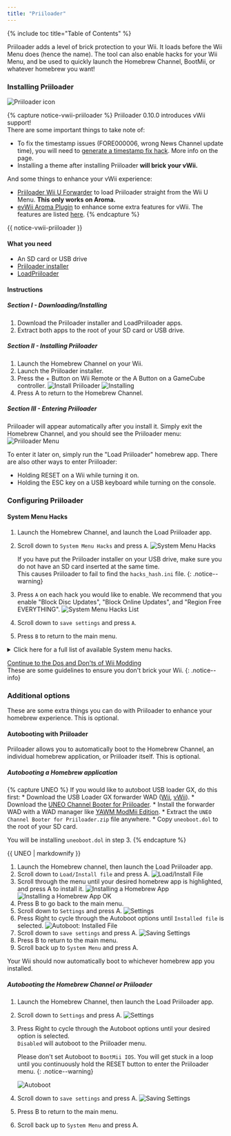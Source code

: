 ```yaml
---
title: "Priiloader"
---
```


{% include toc title="Table of Contents" %}

Priiloader adds a level of brick protection to your Wii. It loads before the Wii Menu does (hence the name). The tool can also enable hacks for your Wii Menu, and be used to quickly launch the Homebrew Channel, BootMii, or whatever homebrew you want!

### Installing Priiloader

![Priiloader icon](/images/priiloader/icon.png)

{% capture notice-vwii-priiloader %}
Priiloader 0.10.0 introduces vWii support! <br>
There are some important things to take note of:
+ To fix the timestamp issues (FORE000006, wrong News Channel update time), you will need to [generate a timestamp fix hack](https://garyodernichts.github.io/priiloader-patch-gen/). More info on the page.
+ Installing a theme after installing Priiloader **will brick your vWii.**

And some things to enhance your vWii experience:
+ [Priiloader Wii U Forwarder](https://github.com/DacoTaco/priiloader/releases/download/0.10.0/PriiloaderWiiUForwarder.zip) to load Priiloader straight from the Wii U Menu. **This only works on Aroma.**
+ [evWii Aroma Plugin](https://github.com/GaryOderNichts/evwii/releases) to enhance some extra features for vWii. The features are listed [here](https://github.com/GaryOderNichts/evwii#features).
{% endcapture %}

<div class="notice--success" markdown="1">{{ notice-vwii-priiloader }} </div>

#### What you need

* An SD card or USB drive
* [Priiloader installer](https://oscwii.org/library/app/priiloader)
* [LoadPriiloader](https://oscwii.org/library/app/loadpriiloader)

#### Instructions

##### Section I - Downloading/Installing

1. Download the Priiloader installer and LoadPriiloader apps.
1. Extract both apps to the root of your SD card or USB drive.

##### Section II - Installing Priiloader

1. Launch the Homebrew Channel on your Wii.
1. Launch the Priiloader installer.
1. Press the + Button on Wii Remote or the A Button on a GameCube controller.
    ![Install Priiloader](/images/Priiloader/installer.png)
    ![Installing](/images/Priiloader/installing.png)
1. Press A to return to the Homebrew Channel.

##### Section III - Entering Priiloader

Priiloader will appear automatically after you install it. Simply exit the Homebrew Channel, and you should see the Priiloader menu:
    ![Priiloader Menu](/images/Priiloader/menu.png)

To enter it later on, simply run the "Load Priiloader" homebrew app. There are also other ways to enter Priiloader:
+ Holding RESET on a Wii while turning it on.
+ Holding the ESC key on a USB keyboard while turning on the console.

### Configuring Priiloader

#### System Menu Hacks

1. Launch the Homebrew Channel, and launch the Load Priiloader app.
1. Scroll down to `System Menu Hacks` and press `A`.
    ![System Menu Hacks](/images/Priiloader/menu_hacks.png)

    If you have put the Priiloader installer on your USB drive, make sure you do not have an SD card inserted at the same time. <br>
    This causes Priiloader to fail to find the `hacks_hash.ini` file.
    {: .notice--warning}

1. Press `A` on each hack you would like to enable. We recommend that you enable "Block Disc Updates", "Block Online Updates", and "Region Free EVERYTHING".
    ![System Menu Hacks List](/images/Priiloader/system_menu_hacks.png)
1. Scroll down to `save settings` and press `A`.
1. Press `B` to return to the main menu.

<details id="system-menu-hacks-list" class="notice--info" markdown="1">
<summary><a>Click here for a full list of available System menu hacks.</a></summary>

| Hack										| Description																																											|
| ----------------------------------------- | ------------------------------------------------------------------------------------------------------------------------------------------------------------------------------------- |
| Block Disc Updates						| Removes the "Wii System Update" screen included with some games that forces you to update the system before playing the game.															|
| Block Online Updates						| Disables updating your Wii. Updates will fail with error 32007.																														|
| Auto-Press A at Health Screen				| Automatically presses the A Button to get past the initial "Health and Safety" screen.																								|
| Replace Health Screen with Backmenu		| Changes the "Health and Safety" screen to the animation played when returning to the Wii Menu.																						|
| Move Disc Channel							| Enables moving the Disc Channel anywhere on the Wii Menu. It's normally stuck in the top left of the first page.																		|
| Wiimmfi Patch v4							| Automatically patches all games you run from the Disc Channel for use with Wiimmfi.																									|
| 480p graphics fix in system menu			| Fixes a small issue with 480p on the Wii Menu.																																		|
| Remove NoCopy Save File Protection		| Allows you to copy normally disallowed save files to your SD card from Data Management																								|
| Region Free EVERYTHING					| Disables region locking for any Wii application, including downloaded ones.																											|
| ~~No System Menu Sounds AT ALL~~			| ~~Disables all the Wii Menu sound effects.~~ Currently broken.																														|
| No System Menu Background Music			| Disables the Wii Menu background music.																																				|
| Re-Enable Bannerbomb v2					| Enables the "Bannerbomb" exploit on the latest Wii version. Not needed when the Homebrew Channel is already installed.																|
| OSReport to UsbGecko(slot B)				| Sends Wii Menu logs to a debugging device in memory card slot B.																														|
| OSReport to UsbGecko(GeckoOS,B)			| Sends Wii Menu logs to a debugging device in memory card slot B, if the Wii Menu is launched by Gecko OS.																				|
| Force boot into Data Management			| Immediately loads the Wii menu into Data Management.																																	|
| Force Standard Recovery Mode				| Automatically launches the console in recovery mode. Used to launch recovery discs, letting users unbrick their Wii systems.															|
| Remove Diagnostic Disc Check				| Removes a check in the Wii to see if an inserted game matches the title ID of the "Wii Startup Disc".																					|
| No-Delete HAXX,JODI,DVDX,DISC,DISK,RZDx	| Re-enable channels with these title IDs (originally blocked in system updates due to them being exploits).																			|
| Force Disc Games to run under IOS249		| Make discs use cIOS 249 as the game's IOS. While it cannot allow playing of burned games on its own, it is needed to play burned discs. (Can give you Error 002 on a non-burned game)	|
| Remove Deflicker							| Removes the deflicker filter and makes the Wii Menu appear clearer.																													|
| Block Disc Autoboot						| This prevents the Wii from instantly launching discs with title IDs starting with 0 or 1 (0x30, 0x31).																				|
| Allow TitleID RAAE, 408x, 410x			| Allows the Wii Menu to read the discs with the title IDs RAAE (Wii Startup Disc), 408x and 410x (Wii Backup Disc)																		|
| Remove IOS16 Disc Error					| Allows the Wii Menu to launch discs (this is only the Wii Backup Disc) that use IOS16.																								|
| Mark Network Connection as Tested			| Enables the `Use This Connection` button in the Internet connection settings, regardless of the results of the last connection test.													|
| Always enable WiiConnect24 for vWii		| Enables WiiConnect24 & Standby Connection every time the Wii menu starts. **Requires a reboot after enabling.**																		|
| Create message via Calendar button (vWii)	| Clicking on the Calendar button opens the Create Message menu instead of the Calendar, allowing the user to create Memos, send messages to, and register Wii friends.					|

</details>

[Continue to the Dos and Don'ts of Wii Modding](dosanddonts)<br>
These are some guidelines to ensure you don't brick your Wii.
{: .notice--info}

### Additional options

These are some extra things you can do with Priiloader to enhance your homebrew experience. This is optional.

#### Autobooting with Priiloader

Priiloader allows you to automatically boot to the Homebrew Channel, an individual homebrew application, or Priiloader itself. This is optional.

##### Autobooting a Homebrew application

{% capture UNEO %}
If you would like to autoboot USB loader GX, do this first:
    * Download the USB Loader GX forwarder WAD ([Wii](https://sourceforge.net/projects/usbloadergx/files/Releases/Forwarders/USB%20Loader%20GX-UNEO_Forwarder_5_1_AHBPROT.wad), [vWii](https://sourceforge.net/projects/usbloadergx/files/Releases/Forwarders/USB%20Loader%20GX-UNEO_Forwarder_5_1_AHBPROT_vWii%20%28Fix%29.wad)).
    * Download the [UNEO Channel Booter for Priiloader](https://sourceforge.net/projects/usbloadergx/files/Releases/Forwarders%20dols/UNEO%20Channel%20Booter%20for%20Priiloader.zip/download).
    * Install the forwarder WAD with a WAD manager like [YAWM ModMii Edition](yawmme).
    * Extract the `UNEO Channel Booter for Priiloader.zip` file anywhere.
    * Copy `uneoboot.dol` to the root of your SD card.

You will be installing `uneoboot.dol` in step 3.
{% endcapture %}

<div class="notice--warning"> {{ UNEO | markdownify }} </div>

1. Launch the Homebrew channel, then launch the Load Priiloader app.
1. Scroll down to `Load/Install file` and press A.
    ![Load/Install File](/images/priiloader/menu_install_file.png)
1. Scroll through the menu until your desired homebrew app is highlighted, and press A to install it.
    ![Installing a Homebrew App](/images/priiloader/installing_file.png)
    ![Installing a Homebrew App OK](/images/priiloader/installing_file_ok.png)
1. Press B to go back to the main menu.
1. Scroll down to `Settings` and press A.
    ![Settings](/images/priiloader/menu_settings.png)
1. Press Right to cycle through the Autoboot options until `Installed file` is selected.
    ![Autoboot: Installed File](/images/priiloader/autoboot_installed_file.png)
1. Scroll down to `save settings` and press A.
    ![Saving Settings](/images/priiloader/settings_save.png)
1. Press B to return to the main menu.
1. Scroll back up to `System Menu` and press A.

Your Wii should now automatically boot to whichever homebrew app you installed.

##### Autobooting the Homebrew Channel or Priiloader

1. Launch the Homebrew Channel, then launch the Load Priiloader app.
1. Scroll down to `Settings` and press A.
    ![Settings](/images/priiloader/menu_settings.png)
1. Press Right to cycle through the Autoboot options until your desired option is selected. <br>
`Disabled` will autoboot to the Priiloader menu.

    Please don't set Autoboot to `BootMii IOS`. You will get stuck in a loop until you continuously hold the RESET button to enter the Priiloader menu.
    {: .notice--warning}

    ![Autoboot](/images/priiloader/autoboot_disabled.png)
1. Scroll down to `save settings` and press A.
    ![Saving Settings](/images/priiloader/settings_save.png)
1. Press B to return to the main menu.
1. Scroll back up to `System Menu` and press A.
